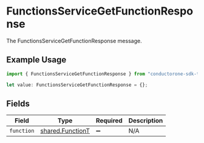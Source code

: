 # FunctionsServiceGetFunctionResponse

The FunctionsServiceGetFunctionResponse message.

## Example Usage

```typescript
import { FunctionsServiceGetFunctionResponse } from "conductorone-sdk-typescript/sdk/models/shared";

let value: FunctionsServiceGetFunctionResponse = {};
```

## Fields

| Field                                                       | Type                                                        | Required                                                    | Description                                                 |
| ----------------------------------------------------------- | ----------------------------------------------------------- | ----------------------------------------------------------- | ----------------------------------------------------------- |
| `function`                                                  | [shared.FunctionT](../../../sdk/models/shared/functiont.md) | :heavy_minus_sign:                                          | N/A                                                         |